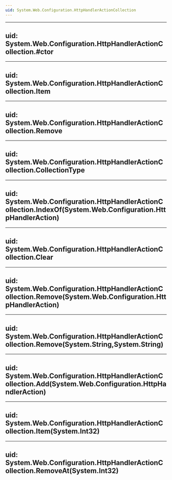 ```yaml
---
uid: System.Web.Configuration.HttpHandlerActionCollection
---
```


---
uid: System.Web.Configuration.HttpHandlerActionCollection.#ctor
---

---
uid: System.Web.Configuration.HttpHandlerActionCollection.Item
---

---
uid: System.Web.Configuration.HttpHandlerActionCollection.Remove
---

---
uid: System.Web.Configuration.HttpHandlerActionCollection.CollectionType
---

---
uid: System.Web.Configuration.HttpHandlerActionCollection.IndexOf(System.Web.Configuration.HttpHandlerAction)
---

---
uid: System.Web.Configuration.HttpHandlerActionCollection.Clear
---

---
uid: System.Web.Configuration.HttpHandlerActionCollection.Remove(System.Web.Configuration.HttpHandlerAction)
---

---
uid: System.Web.Configuration.HttpHandlerActionCollection.Remove(System.String,System.String)
---

---
uid: System.Web.Configuration.HttpHandlerActionCollection.Add(System.Web.Configuration.HttpHandlerAction)
---

---
uid: System.Web.Configuration.HttpHandlerActionCollection.Item(System.Int32)
---

---
uid: System.Web.Configuration.HttpHandlerActionCollection.RemoveAt(System.Int32)
---
